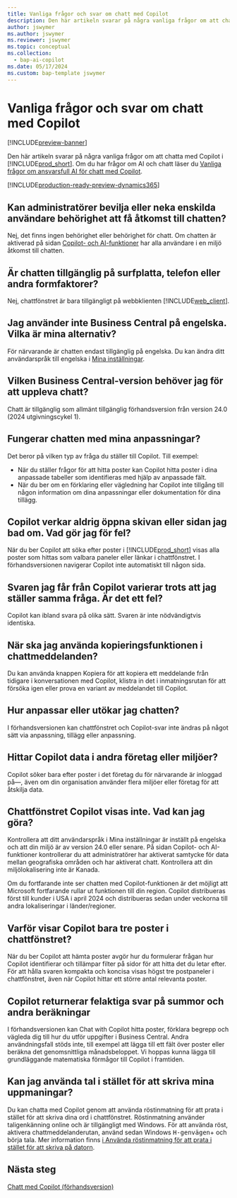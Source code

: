 ```yaml
---
title: Vanliga frågor och svar om chatt med Copilot
description: Den här artikeln svarar på några vanliga frågor om att chatta med Copilot i Business Central.
author: jswymer
ms.author: jswymer
ms.reviewer: jswymer
ms.topic: conceptual
ms.collection:
  - bap-ai-copilot
ms.date: 05/17/2024
ms.custom: bap-template jswymer
---
```

# Vanliga frågor och svar om chatt med Copilot

[!INCLUDE[preview-banner](includes/preview-banner.md)]

Den här artikeln svarar på några vanliga frågor om att chatta med Copilot i [!INCLUDE[prod_short](includes/prod_short.md)]. Om du har frågor om AI och chatt läser du [Vanliga frågor om ansvarsfull AI för chatt med Copilot](faqs-chat-with-copilot.md).

[!INCLUDE[production-ready-preview-dynamics365](includes/production-ready-preview-dynamics365.md)]

## Kan administratörer bevilja eller neka enskilda användare behörighet att få åtkomst till chatten?

Nej, det finns ingen behörighet eller behörighet för chatt. Om chatten är aktiverad på sidan [Copilot- och AI-funktioner](enable-ai.md) har alla användare i en miljö åtkomst till chatten.
 
## Är chatten tillgänglig på surfplatta, telefon eller andra formfaktorer?

Nej, chattfönstret är bara tillgängligt på webbklienten [!INCLUDE[web_client](includes/web_client.md)].

## Jag använder inte Business Central på engelska. Vilka är mina alternativ?

För närvarande är chatten endast tillgänglig på engelska. Du kan ändra ditt användarspråk till engelska i [Mina inställningar](ui-change-basic-settings.md#language).

## Vilken Business Central-version behöver jag för att uppleva chatt?

Chatt är tillgänglig som allmänt tillgänglig förhandsversion från version 24.0 (2024 utgivningscykel 1).

## Fungerar chatten med mina anpassningar?

Det beror på vilken typ av fråga du ställer till Copilot. Till exempel:

- När du ställer frågor för att hitta poster kan Copilot hitta poster i dina anpassade tabeller som identifieras med hjälp av anpassade fält.
- När du ber om en förklaring eller vägledning har Copilot inte tillgång till någon information om dina anpassningar eller dokumentation för dina tillägg.

## Copilot verkar aldrig öppna skivan eller sidan jag bad om. Vad gör jag för fel?

När du ber Copilot att söka efter poster i [!INCLUDE[prod_short](includes/prod_short.md)] visas alla poster som hittas som valbara paneler eller länkar i chattfönstret. I förhandsversionen navigerar Copilot inte automatiskt till någon sida.

## Svaren jag får från Copilot varierar trots att jag ställer samma fråga. Är det ett fel?

Copilot kan ibland svara på olika sätt. Svaren är inte nödvändigtvis identiska.

## När ska jag använda kopieringsfunktionen i chattmeddelanden?

Du kan använda knappen Kopiera för att kopiera ett meddelande från tidigare i konversationen med Copilot, klistra in det i inmatningsrutan för att försöka igen eller prova en variant av meddelandet till Copilot.

## Hur anpassar eller utökar jag chatten?

I förhandsversionen kan chattfönstret och Copilot-svar inte ändras på något sätt via anpassning, tillägg eller anpassning.

## Hittar Copilot data i andra företag eller miljöer?

Copilot söker bara efter poster i det företag du för närvarande är inloggad på&mdash;, även om din organisation använder flera miljöer eller företag för att åtskilja data.

## Chattfönstret Copilot visas inte. Vad kan jag göra?

Kontrollera att ditt användarspråk i Mina inställningar är inställt på engelska och att din miljö är av version 24.0 eller senare. På sidan Copilot- och AI-funktioner kontrollerar du att administratörer har aktiverat samtycke för data mellan geografiska områden och har aktiverat chatt. Kontrollera att din miljölokalisering inte är Kanada.

Om du fortfarande inte ser chatten med Copilot-funktionen är det möjligt att Microsoft fortfarande rullar ut funktionen till din region. Copilot distribueras först till kunder i USA i april 2024 och distribueras sedan under veckorna till andra lokaliseringar i länder/regioner.

## Varför visar Copilot bara tre poster i chattfönstret?

När du ber Copilot att hämta poster avgör hur du formulerar frågan hur Copilot identifierar och tillämpar filter på sidor för att hitta det du letar efter. För att hålla svaren kompakta och koncisa visas högst tre postpaneler i chattfönstret, även när Copilot hittar ett större antal relevanta poster.

## Copilot returnerar felaktiga svar på summor och andra beräkningar

I förhandsversionen kan Chat with Copilot hitta poster, förklara begrepp och vägleda dig till hur du utför uppgifter i Business Central. Andra användningsfall stöds inte, till exempel att lägga till ett fält över poster eller beräkna det genomsnittliga månadsbeloppet. Vi hoppas kunna lägga till grundläggande matematiska förmågor till Copilot i framtiden.

## Kan jag använda tal i stället för att skriva mina uppmaningar?

Du kan chatta med Copilot genom att använda röstinmatning för att prata i stället för att skriva dina ord i chattfönstret. Röstinmatning använder taligenkänning online och är tillgängligt med Windows. För att använda röst, aktivera chattmeddelanderutan, använd sedan Windows <kbd>H-genvägen</kbd>+<kbd></kbd> och börja tala. Mer information finns [i Använda röstinmatning för att prata i stället för att skriva på datorn](https://support.microsoft.com/windows/use-voice-typing-to-talk-instead-of-type-on-your-pc-fec94565-c4bd-329d-e59a-af033fa5689f).

## Nästa steg

[Chatt med Copilot (förhandsversion)](chat-with-copilot.md)
